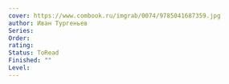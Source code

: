 ```yaml
---
cover: https://www.combook.ru/imgrab/0074/9785041687359.jpg
author: Иван Тургеньев
Series: 
Order: 
rating: 
Status: ToRead
Finished: ""
Level:
---
```








